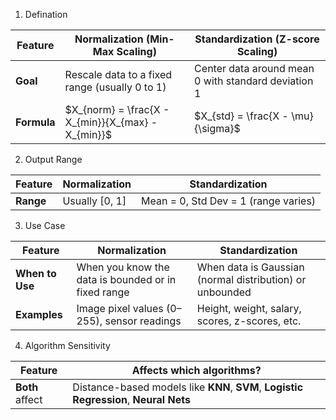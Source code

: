 1. Defination

| Feature     | Normalization (Min-Max Scaling)                    | Standardization (Z-score Scaling)                   |
| ----------- | -------------------------------------------------- | --------------------------------------------------- |
| **Goal**    | Rescale data to a fixed range (usually 0 to 1)     | Center data around mean 0 with standard deviation 1 |
| **Formula** | $X_{norm} = \frac{X - X_{min}}{X_{max} - X_{min}}$ | $X_{std} = \frac{X - \mu}{\sigma}$                  |

2. Output Range
   
| Feature   | Normalization   | Standardization                      |
| --------- | --------------- | ------------------------------------ |
| **Range** | Usually \[0, 1] | Mean = 0, Std Dev = 1 (range varies) |

 3. Use Case

| Feature         | Normalization                                       | Standardization                                          |
| --------------- | --------------------------------------------------- | -------------------------------------------------------- |
| **When to Use** | When you know the data is bounded or in fixed range | When data is Gaussian (normal distribution) or unbounded |
| **Examples**    | Image pixel values (0–255), sensor readings         | Height, weight, salary, scores, z-scores, etc.           |

4. Algorithm Sensitivity
   
| Feature         | Affects which algorithms?                                                             |
| --------------- | ------------------------------------------------------------------------------------- |
| **Both** affect | Distance-based models like **KNN**, **SVM**, **Logistic Regression**, **Neural Nets** |
